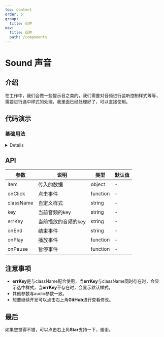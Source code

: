 ```yaml
---
toc: content
order: 5
group:
  title: 组件
nav:
  title: 组件
  path: /components
---
```


# Sound 声音

## 介绍

在工作中，我们会做一些提示音之类的，我们需要对音频进行监听控制样式等等，需要进行选中样式的处理，我里面已经处理好了，可以直接使用。

## 代码演示

### 基础用法

<details>

```jsx
import { Sound } from 'qianyuanx';
import { Form } from 'antd';
import React, { useState } from 'react';

export default () => {
  const [List, setList] = useState([
    {
      name: "林俊杰",
      status: 0,
      audio: "https://www.shiyinren.com/server/1/442549.mp3",
    },
  ]);
  return (
    <ul>
      {List &&
        List.map((item, index) => (
          <Sound
            // className={newKey == index ? "sound-recative" : ""}
            key={index}
            // errKey={newKey}   //
            item={item}
            onClick={() => {
              console.log('点击')// 点击事件
            }}
          ></Sound>
        ))}
    </ul>
  );
};
```
```css
.base {
  display: flex;
  justify-content: space-between;
  align-items: center;
  padding: 0 8px;
  height: 30px;
  width: 150px;
  background-color: #f2f2f2;
  border-radius: 4px;
  margin-right: 20px;
  margin-bottom: 20px;
  border: 1px solid #e8e8e8;
  span {
    font-size: 13px;
  }
  .icon {
    display: flex;
    align-items: center;
  }
}
.sound-recative {
  background-color: rgba(2, 167, 240, 1);
  border: none;
  span {
    color: #fff;
  }
}
```
</details>

## API

| 参数 | 说明                   | 类型     | 默认值 |
| ---- | ---------------------- | -------- | ------ |
| item | 传入的数据             | object   | -      |
| onClick | 点击事件               | function | -      |
| className | 自定义样式             | string   | -      |
| key | 当前音频的key     | string   | -      |
| errKey |   当前播放的音频的key | string   | -      |
| onEnd | 结束事件               | string   | -      |
| onPlay | 播放事件               | function | -      |
| onPause | 暂停事件               | function | -      |

## 注意事项

- **errKey**是与className配合使用，当**errKey**与className同时存在时，会显示选中样式，当**errKey**不存在时，会显示默认样式。
- 其他参数与audio参数一致。
- 想要继续开发可以点击右上角**GitHub**进行查看修改。

## 最后

如果您觉得不错，可以点击右上角**Star**支持一下，谢谢。

